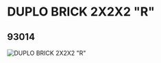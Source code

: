 # DUPLO BRICK 2X2X2 "R"
## 93014
![DUPLO BRICK 2X2X2 "R"](https://lc-www-live-s.legocdn.com/media/bricks/5/2/4599591.jpg)
